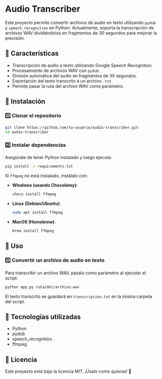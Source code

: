 # Audio Transcriber

Este proyecto permite convertir archivos de audio en texto utilizando `pydub` y `speech_recognition` en Python. Actualmente, soporta la transcripción de archivos WAV dividiéndolos en fragmentos de 30 segundos para mejorar la precisión.

## 📌 Características

- Transcripción de audio a texto utilizando Google Speech Recognition.
- Procesamiento de archivos WAV con `pydub`.
- División automática del audio en fragmentos de 30 segundos.
- Exportación del texto transcrito a un archivo `.txt`.
- Permite pasar la ruta del archivo WAV como parámetro.

## 🚀 Instalación

### 1️⃣ Clonar el repositorio

```bash
git clone https://github.com/tu-usuario/audio-transcriber.git
cd audio-transcriber
```

### 2️⃣ Instalar dependencias

Asegúrate de tener Python instalado y luego ejecuta:

```bash
pip install -r requirements.txt
```

Si `ffmpeg` no está instalado, instálalo con:

- **Windows (usando Chocolatey)**:
  ```powershell
  choco install ffmpeg
  ```
- **Linux (Debian/Ubuntu)**:
  ```bash
  sudo apt install ffmpeg
  ```
- **MacOS (Homebrew)**:
  ```bash
  brew install ffmpeg
  ```

## 📖 Uso

### 1️⃣ Convertir un archivo de audio en texto

Para transcribir un archivo WAV, pásalo como parámetro al ejecutar el script:

```bash
python app.py ruta/del/archivo.wav
```

El texto transcrito se guardará en `transcripcion.txt` en la misma carpeta del script.

## 📌 Tecnologías utilizadas

- Python
- pydub
- speech_recognition
- ffmpeg

## 📄 Licencia

Este proyecto está bajo la licencia MIT. ¡Úsalo como quieras! 🚀
